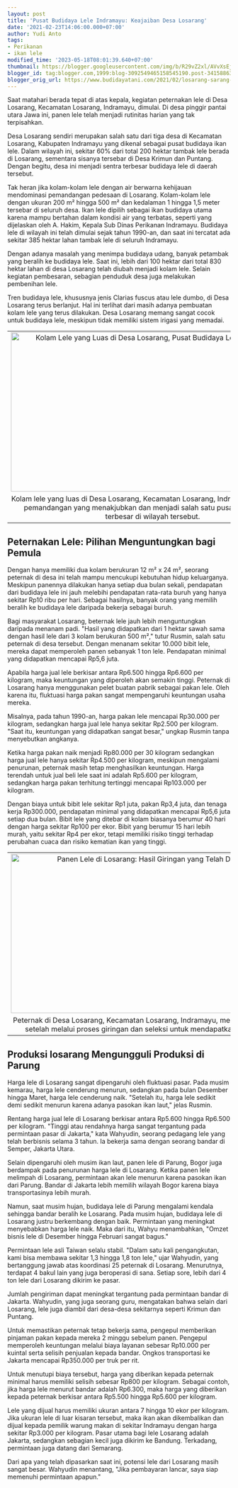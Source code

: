 ```yaml
---
layout: post
title: 'Pusat Budidaya Lele Indramayu: Keajaiban Desa Losarang'
date: '2021-02-23T14:06:00.000+07:00'
author: Yudi Anto
tags:
- Perikanan
- ikan lele
modified_time: '2023-05-18T08:01:39.640+07:00'
thumbnail: https://blogger.googleusercontent.com/img/b/R29vZ2xl/AVvXsEjMvN-lJFvA95WdfuTARmpU0WqNT2L4xt0ciVO2ulMplSufMVVsTQQ-hu8Ys7Chxv8JIjFaPE0w6H9TE9tN_VjTqVQ_BQuq6iYfznEKfVUQbsxN5o8UkGOnAmfS8yosAief1xg5rpFSEXzAr-2dg_EsSbtM4AEu76q450kJMOielwF1ouMF6v9k8rXQog/s72-w640-c-h360/losaang1.jpg
blogger_id: tag:blogger.com,1999:blog-3092549465158545190.post-3415886305343771170
blogger_orig_url: https://www.budidayatani.com/2021/02/losarang-sarang-lele-indramayu.html
---
```


<p>Saat matahari berada tepat di atas kepala, kegiatan peternakan lele di Desa Losarang, Kecamatan Losarang, Indramayu, dimulai. Di desa pinggir pantai utara Jawa ini, panen lele telah menjadi rutinitas harian yang tak terpisahkan.</p><p>Desa Losarang sendiri merupakan salah satu dari tiga desa di Kecamatan Losarang, Kabupaten Indramayu yang dikenal sebagai pusat budidaya ikan lele. Dalam wilayah ini, sekitar 60% dari total 200 hektar tambak lele berada di Losarang, sementara sisanya tersebar di Desa Krimun dan Puntang. Dengan begitu, desa ini menjadi sentra terbesar budidaya lele di daerah tersebut.</p><p>Tak heran jika kolam-kolam lele dengan air berwarna kehijauan mendominasi pemandangan pedesaan di Losarang. Kolam-kolam lele dengan ukuran 200 m² hingga 500 m² dan kedalaman 1 hingga 1,5 meter tersebar di seluruh desa. Ikan lele dipilih sebagai ikan budidaya utama karena mampu bertahan dalam kondisi air yang terbatas, seperti yang dijelaskan oleh A. Hakim, Kepala Sub Dinas Perikanan Indramayu. Budidaya lele di wilayah ini telah dimulai sejak tahun 1990-an, dan saat ini tercatat ada sekitar 385 hektar lahan tambak lele di seluruh Indramayu.</p><p>Dengan adanya masalah yang menimpa budidaya udang, banyak petambak yang beralih ke budidaya lele. Saat ini, lebih dari 100 hektar dari total 830 hektar lahan di desa Losarang telah diubah menjadi kolam lele. Selain kegiatan pembesaran, sebagian penduduk desa juga melakukan pembenihan lele.</p><p>Tren budidaya lele, khususnya jenis Clarias fuscus atau lele dumbo, di Desa Losarang terus berlanjut. Hal ini terlihat dari masih adanya pembuatan kolam lele yang terus dilakukan. Desa Losarang memang sangat cocok untuk budidaya lele, meskipun tidak memiliki sistem irigasi yang memadai.</p><table align="center" cellpadding="0" cellspacing="0" class="tr-caption-container" style="margin-left: auto; margin-right: auto;"><tbody><tr><td style="text-align: center;"><a href="https://blogger.googleusercontent.com/img/b/R29vZ2xl/AVvXsEjMvN-lJFvA95WdfuTARmpU0WqNT2L4xt0ciVO2ulMplSufMVVsTQQ-hu8Ys7Chxv8JIjFaPE0w6H9TE9tN_VjTqVQ_BQuq6iYfznEKfVUQbsxN5o8UkGOnAmfS8yosAief1xg5rpFSEXzAr-2dg_EsSbtM4AEu76q450kJMOielwF1ouMF6v9k8rXQog/s2133/losaang1.jpg" imageanchor="1" style="margin-left: auto; margin-right: auto;"><img alt="Kolam Lele yang Luas di Desa Losarang, Pusat Budidaya Lele Indramayu" border="0" data-original-height="1200" data-original-width="2133" height="360" src="https://blogger.googleusercontent.com/img/b/R29vZ2xl/AVvXsEjMvN-lJFvA95WdfuTARmpU0WqNT2L4xt0ciVO2ulMplSufMVVsTQQ-hu8Ys7Chxv8JIjFaPE0w6H9TE9tN_VjTqVQ_BQuq6iYfznEKfVUQbsxN5o8UkGOnAmfS8yosAief1xg5rpFSEXzAr-2dg_EsSbtM4AEu76q450kJMOielwF1ouMF6v9k8rXQog/w640-h360/losaang1.jpg" title="Keindahan Kolam Lele yang Luas di Desa Losarang, Pusat Budidaya Lele Indramayu" width="640" /></a></td></tr><tr><td class="tr-caption" style="text-align: center;">Kolam lele yang luas di Desa Losarang, Kecamatan Losarang, Indramayu, merupakan pemandangan yang menakjubkan dan menjadi salah satu pusat budidaya lele terbesar di wilayah tersebut.</td></tr></tbody></table><h2>Peternakan Lele: Pilihan Menguntungkan bagi Pemula</h2><p>Dengan hanya memiliki dua kolam berukuran 12 m² x 24 m², seorang peternak di desa ini telah mampu mencukupi kebutuhan hidup keluarganya. Meskipun panennya dilakukan hanya setiap dua bulan sekali, pendapatan dari budidaya lele ini jauh melebihi pendapatan rata-rata buruh yang hanya sekitar Rp10 ribu per hari. Sebagai hasilnya, banyak orang yang memilih beralih ke budidaya lele daripada bekerja sebagai buruh.</p><p>Bagi masyarakat Losarang, beternak lele jauh lebih menguntungkan daripada menanam padi. "Hasil yang didapatkan dari 1 hektar sawah sama dengan hasil lele dari 3 kolam berukuran 500 m²," tutur Rusmin, salah satu peternak di desa tersebut. Dengan menanam sekitar 10.000 bibit lele, mereka dapat memperoleh panen sebanyak 1 ton lele. Pendapatan minimal yang didapatkan mencapai Rp5,6 juta.</p><p>Apabila harga jual lele berkisar antara Rp6.500 hingga Rp6.600 per kilogram, maka keuntungan yang diperoleh akan semakin tinggi. Peternak di Losarang hanya menggunakan pelet buatan pabrik sebagai pakan lele. Oleh karena itu, fluktuasi harga pakan sangat mempengaruhi keuntungan usaha mereka.</p><p>Misalnya, pada tahun 1990-an, harga pakan lele mencapai Rp30.000 per kilogram, sedangkan harga jual lele hanya sekitar Rp2.500 per kilogram. "Saat itu, keuntungan yang didapatkan sangat besar," ungkap Rusmin tanpa menyebutkan angkanya.</p><p>Ketika harga pakan naik menjadi Rp80.000 per 30 kilogram sedangkan harga jual lele hanya sekitar Rp4.500 per kilogram, meskipun mengalami penurunan, peternak masih tetap menghasilkan keuntungan. Harga terendah untuk jual beli lele saat ini adalah Rp5.600 per kilogram, sedangkan harga pakan terhitung tertinggi mencapai Rp103.000 per kilogram.</p><p>Dengan biaya untuk bibit lele sekitar Rp1 juta, pakan Rp3,4 juta, dan tenaga kerja Rp300.000, pendapatan minimal yang didapatkan mencapai Rp5,6 juta setiap dua bulan. Bibit lele yang ditebar di kolam biasanya berumur 40 hari dengan harga sekitar Rp100 per ekor. Bibit yang berumur 15 hari lebih murah, yaitu sekitar Rp4 per ekor, tetapi memiliki risiko tinggi terhadap perubahan cuaca dan risiko kematian ikan yang tinggi.</p><table align="center" cellpadding="0" cellspacing="0" class="tr-caption-container" style="margin-left: auto; margin-right: auto;"><tbody><tr><td style="text-align: center;"><a href="https://blogger.googleusercontent.com/img/b/R29vZ2xl/AVvXsEg13dFwulvQGm_cvdCijUH9SGnQy9FZLCswMpxSNjtPfWANKyZgRFanwOtHtABzsMYqKPYp8pEE2MPs834dTx80Q72s2p6C4CgK1imNjarWS_qWdhDGsXYIbKnK7FTlzvYO8vdXfZb6vTxWFLySjDNm82OrYn_1Xw9D38OihXLVNlik_E2wLR8F9hLNJw/s2133/losarang.jpg" imageanchor="1" style="margin-left: auto; margin-right: auto;"><img alt="Panen Lele di Losarang: Hasil Giringan yang Telah Diseleksi" border="0" data-original-height="1200" data-original-width="2133" height="360" src="https://blogger.googleusercontent.com/img/b/R29vZ2xl/AVvXsEg13dFwulvQGm_cvdCijUH9SGnQy9FZLCswMpxSNjtPfWANKyZgRFanwOtHtABzsMYqKPYp8pEE2MPs834dTx80Q72s2p6C4CgK1imNjarWS_qWdhDGsXYIbKnK7FTlzvYO8vdXfZb6vTxWFLySjDNm82OrYn_1Xw9D38OihXLVNlik_E2wLR8F9hLNJw/w640-h360/losarang.jpg" title="Keberhasilan Panen Lele di Losarang: Menghasilkan Pendapatan Tinggi dan Menjadi Mata Pencaharian Utama" width="640" /></a></td></tr><tr><td class="tr-caption" style="text-align: center;">Peternak di Desa Losarang, Kecamatan Losarang, Indramayu, melakukan panen lele setelah melalui proses giringan dan seleksi untuk mendapatkan hasil terbaik.</td></tr></tbody></table><h2>Produksi losarang Mengungguli Produksi di Parung</h2><p>Harga lele di Losarang sangat dipengaruhi oleh fluktuasi pasar. Pada musim kemarau, harga lele cenderung menurun, sedangkan pada bulan Desember hingga Maret, harga lele cenderung naik. "Setelah itu, harga lele sedikit demi sedikit menurun karena adanya pasokan ikan laut," jelas Rusmin.</p><p>Rentang harga jual lele di Losarang berkisar antara Rp5.600 hingga Rp6.500 per kilogram. "Tinggi atau rendahnya harga sangat tergantung pada permintaan pasar di Jakarta," kata Wahyudin, seorang pedagang lele yang telah berbisnis selama 3 tahun. Ia bekerja sama dengan seorang bandar di Semper, Jakarta Utara.</p><p>Selain dipengaruhi oleh musim ikan laut, panen lele di Parung, Bogor juga berdampak pada penurunan harga lele di Losarang. Ketika panen lele melimpah di Losarang, permintaan akan lele menurun karena pasokan ikan dari Parung. Bandar di Jakarta lebih memilih wilayah Bogor karena biaya transportasinya lebih murah.</p><p>Namun, saat musim hujan, budidaya lele di Parung mengalami kendala sehingga bandar beralih ke Losarang. Pada musim hujan, budidaya lele di Losarang justru berkembang dengan baik. Permintaan yang meningkat menyebabkan harga lele naik. Maka dari itu, Wahyu menambahkan, "Omzet bisnis lele di Desember hingga Februari sangat bagus."</p><p>Permintaan lele asli Taiwan selalu stabil. "Dalam satu kali pengangkutan, kami bisa membawa sekitar 1,3 hingga 1,8 ton lele," ujar Wahyudin, yang bertanggung jawab atas koordinasi 25 peternak di Losarang. Menurutnya, terdapat 4 bakul lain yang juga beroperasi di sana. Setiap sore, lebih dari 4 ton lele dari Losarang dikirim ke pasar.</p><p>Jumlah pengiriman dapat meningkat tergantung pada permintaan bandar di Jakarta. Wahyudin, yang juga seorang guru, mengatakan bahwa selain dari Losarang, lele juga diambil dari desa-desa sekitarnya seperti Krimun dan Puntang.</p><p>Untuk memastikan peternak tetap bekerja sama, pengepul memberikan pinjaman pakan kepada mereka 2 minggu sebelum panen. Pengepul memperoleh keuntungan melalui biaya layanan sebesar Rp10.000 per kuintal serta selisih penjualan kepada bandar. Ongkos transportasi ke Jakarta mencapai Rp350.000 per truk per rit.</p><p>Untuk menutupi biaya tersebut, harga yang diberikan kepada peternak minimal harus memiliki selisih sebesar Rp800 per kilogram. Sebagai contoh, jika harga lele menurut bandar adalah Rp6.300, maka harga yang diberikan kepada peternak berkisar antara Rp5.500 hingga Rp5.600 per kilogram.</p><p>Lele yang dijual harus memiliki ukuran antara 7 hingga 10 ekor per kilogram. Jika ukuran lele di luar kisaran tersebut, maka ikan akan dikembalikan dan dijual kepada pemilik warung makan di sekitar Indramayu dengan harga sekitar Rp3.000 per kilogram. Pasar utama bagi lele Losarang adalah Jakarta, sedangkan sebagian kecil juga dikirim ke Bandung. Terkadang, permintaan juga datang dari Semarang.</p><p>Dari apa yang telah dipasarkan saat ini, potensi lele dari Losarang masih sangat besar. Wahyudin menantang, "Jika pembayaran lancar, saya siap memenuhi permintaan apapun."</p>